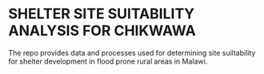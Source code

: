 # SHELTER SITE SUITABILITY ANALYSIS FOR CHIKWAWA

The repo provides data and processes used for determining site suiltability for shelter development in flood prone rural areas in Malawi.
